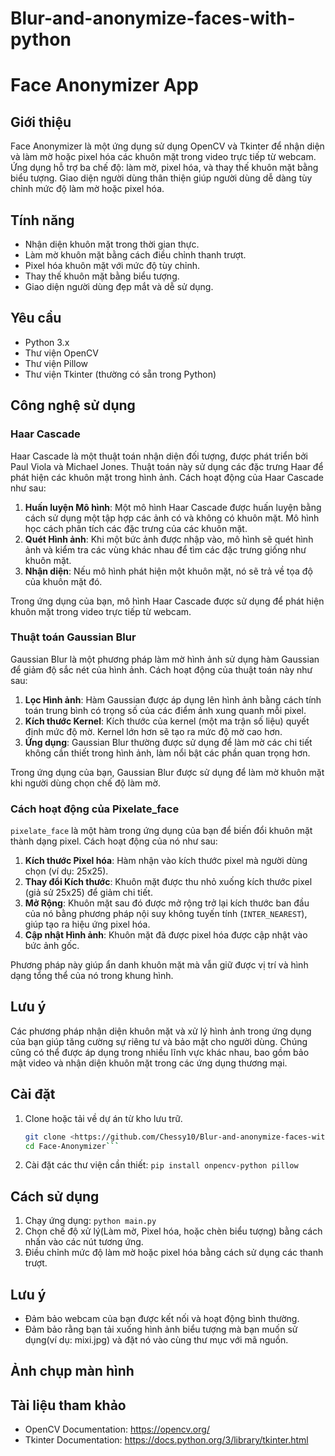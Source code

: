 # Blur-and-anonymize-faces-with-python
# Face Anonymizer App
## Giới thiệu
Face Anonymizer là một ứng dụng sử dụng OpenCV và Tkinter để nhận diện và làm mờ hoặc pixel hóa các khuôn mặt trong video trực tiếp từ webcam. Ứng dụng hỗ trợ ba chế độ: làm mờ, pixel hóa, và thay thế khuôn mặt bằng biểu tượng. Giao diện người dùng thân thiện giúp người dùng dễ dàng tùy chỉnh mức độ làm mờ hoặc pixel hóa.

## Tính năng
- Nhận diện khuôn mặt trong thời gian thực.
- Làm mờ khuôn mặt bằng cách điều chỉnh thanh trượt.
- Pixel hóa khuôn mặt với mức độ tùy chỉnh.
- Thay thế khuôn mặt bằng biểu tượng.
- Giao diện người dùng đẹp mắt và dễ sử dụng.

## Yêu cầu
- Python 3.x
- Thư viện OpenCV
- Thư viện Pillow
- Thư viện Tkinter (thường có sẵn trong Python)

## Công nghệ sử dụng

### Haar Cascade
Haar Cascade là một thuật toán nhận diện đối tượng, được phát triển bởi Paul Viola và Michael Jones. Thuật toán này sử dụng các đặc trưng Haar để phát hiện các khuôn mặt trong hình ảnh. Cách hoạt động của Haar Cascade như sau:
1. **Huấn luyện Mô hình**: Một mô hình Haar Cascade được huấn luyện bằng cách sử dụng một tập hợp các ảnh có và không có khuôn mặt. Mô hình học cách phân tích các đặc trưng của các khuôn mặt.
2. **Quét Hình ảnh**: Khi một bức ảnh được nhập vào, mô hình sẽ quét hình ảnh và kiểm tra các vùng khác nhau để tìm các đặc trưng giống như khuôn mặt.
3. **Nhận diện**: Nếu mô hình phát hiện một khuôn mặt, nó sẽ trả về tọa độ của khuôn mặt đó.

Trong ứng dụng của bạn, mô hình Haar Cascade được sử dụng để phát hiện khuôn mặt trong video trực tiếp từ webcam.

### Thuật toán Gaussian Blur
Gaussian Blur là một phương pháp làm mờ hình ảnh sử dụng hàm Gaussian để giảm độ sắc nét của hình ảnh. Cách hoạt động của thuật toán này như sau:
1. **Lọc Hình ảnh**: Hàm Gaussian được áp dụng lên hình ảnh bằng cách tính toán trung bình có trọng số của các điểm ảnh xung quanh mỗi pixel.
2. **Kích thước Kernel**: Kích thước của kernel (một ma trận số liệu) quyết định mức độ mờ. Kernel lớn hơn sẽ tạo ra mức độ mờ cao hơn.
3. **Ứng dụng**: Gaussian Blur thường được sử dụng để làm mờ các chi tiết không cần thiết trong hình ảnh, làm nổi bật các phần quan trọng hơn.

Trong ứng dụng của bạn, Gaussian Blur được sử dụng để làm mờ khuôn mặt khi người dùng chọn chế độ làm mờ.

### Cách hoạt động của Pixelate_face
`pixelate_face` là một hàm trong ứng dụng của bạn để biến đổi khuôn mặt thành dạng pixel. Cách hoạt động của nó như sau:
1. **Kích thước Pixel hóa**: Hàm nhận vào kích thước pixel mà người dùng chọn (ví dụ: 25x25).
2. **Thay đổi Kích thước**: Khuôn mặt được thu nhỏ xuống kích thước pixel (giả sử 25x25) để giảm chi tiết.
3. **Mở Rộng**: Khuôn mặt sau đó được mở rộng trở lại kích thước ban đầu của nó bằng phương pháp nội suy không tuyến tính (`INTER_NEAREST`), giúp tạo ra hiệu ứng pixel hóa.
4. **Cập nhật Hình ảnh**: Khuôn mặt đã được pixel hóa được cập nhật vào bức ảnh gốc.

Phương pháp này giúp ẩn danh khuôn mặt mà vẫn giữ được vị trí và hình dạng tổng thể của nó trong khung hình.

## Lưu ý
Các phương pháp nhận diện khuôn mặt và xử lý hình ảnh trong ứng dụng của bạn giúp tăng cường sự riêng tư và bảo mật cho người dùng. Chúng cũng có thể được áp dụng trong nhiều lĩnh vực khác nhau, bao gồm bảo mật video và nhận diện khuôn mặt trong các ứng dụng thương mại.



## Cài đặt
1. Clone hoặc tải về dự án từ kho lưu trữ.
   ```bash
   git clone <https://github.com/Chessy10/Blur-and-anonymize-faces-with-python>
   cd Face-Anonymizer```
2. Cài đặt các thư viện cần thiết:
   ```pip install onpencv-python pillow```

## Cách sử dụng
1. Chạy ứng dụng:
   ```python main.py```
2. Chọn chế độ xử lý(Làm mờ, Pixel hóa, hoặc chèn biểu tượng) bằng cách nhấn vào các nút tương ứng.
3. Điều chỉnh mức độ làm mờ hoặc pixel hóa bằng cách sử dụng các thanh trượt.

## Lưu ý 
- Đảm bảo webcam của bạn được kết nối và hoạt động bình thường.
- Đảm bảo rằng bạn tải xuống hình ảnh biểu tượng mà bạn muốn sử dụng(ví dụ: mixi.jpg) và đặt nó vào cùng thư mục với mã nguồn.
## Ảnh chụp màn hình
## Tài liệu tham khảo
- OpenCV Documentation: https://opencv.org/
- Tkinter Documentation: https://docs.python.org/3/library/tkinter.html


